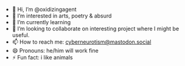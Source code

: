 - 👋 Hi, I’m @oxidizingagent
- 👀 I’m interested in arts, poetry & absurd
- 🌱 I’m currently learning 
- 💞️ I’m looking to collaborate on interesting project where I might be useful.
- 📫 How to reach me: cyberneurotism@mastodon.social
- 😄 Pronouns: he/him will work fine
- ⚡ Fun fact: i like animals

<!---
oxidizingagent/oxidizingagent is a ✨ special ✨ repository because its `README.md` (this file) appears on your GitHub profile.
You can click the Preview link to take a look at your changes.
--->
